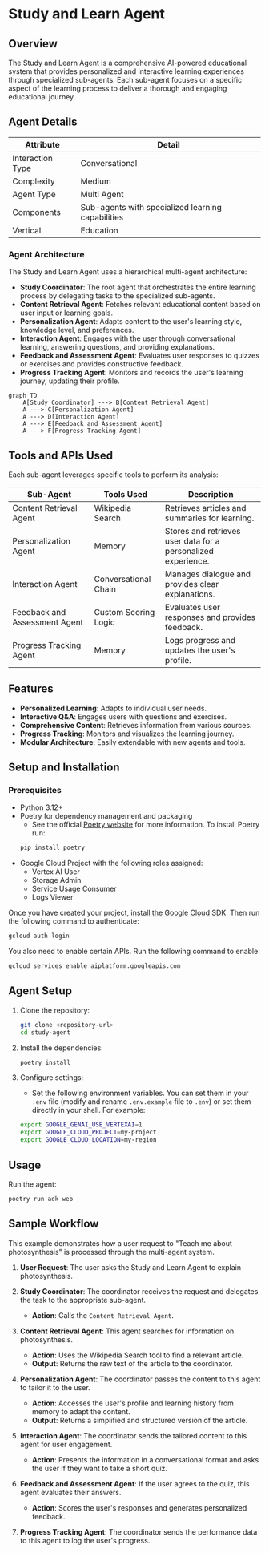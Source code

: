 # Study and Learn Agent

## Overview

The Study and Learn Agent is a comprehensive AI-powered educational system that provides personalized and interactive learning experiences through specialized sub-agents. Each sub-agent focuses on a specific aspect of the learning process to deliver a thorough and engaging educational journey.

## Agent Details

| Attribute | Detail |
|---|---|
| Interaction Type | Conversational |
| Complexity | Medium |
| Agent Type | Multi Agent |
| Components | Sub-agents with specialized learning capabilities |
| Vertical | Education |

### Agent Architecture

The Study and Learn Agent uses a hierarchical multi-agent architecture:

- **Study Coordinator**: The root agent that orchestrates the entire learning process by delegating tasks to the specialized sub-agents.
- **Content Retrieval Agent**: Fetches relevant educational content based on user input or learning goals.
- **Personalization Agent**: Adapts content to the user's learning style, knowledge level, and preferences.
- **Interaction Agent**: Engages with the user through conversational learning, answering questions, and providing explanations.
- **Feedback and Assessment Agent**: Evaluates user responses to quizzes or exercises and provides constructive feedback.
- **Progress Tracking Agent**: Monitors and records the user's learning journey, updating their profile.

```mermaid
graph TD
    A[Study Coordinator] ---> B[Content Retrieval Agent]
    A ---> C[Personalization Agent]
    A ---> D[Interaction Agent]
    A ---> E[Feedback and Assessment Agent]
    A ---> F[Progress Tracking Agent]
```

## Tools and APIs Used

Each sub-agent leverages specific tools to perform its analysis:

| Sub-Agent                | Tools Used         | Description |
|--------------------------|-------------------|-------------|
| Content Retrieval Agent  | Wikipedia Search  | Retrieves articles and summaries for learning. |
| Personalization Agent    | Memory            | Stores and retrieves user data for a personalized experience. |
| Interaction Agent        | Conversational Chain | Manages dialogue and provides clear explanations. |
| Feedback and Assessment Agent | Custom Scoring Logic | Evaluates user responses and provides feedback. |
| Progress Tracking Agent  | Memory            | Logs progress and updates the user's profile. |

## Features

- **Personalized Learning**: Adapts to individual user needs.
- **Interactive Q&A**: Engages users with questions and exercises.
- **Comprehensive Content**: Retrieves information from various sources.
- **Progress Tracking**: Monitors and visualizes the learning journey.
- **Modular Architecture**: Easily extendable with new agents and tools.

## Setup and Installation

### Prerequisites

- Python 3.12+
- Poetry for dependency management and packaging
  - See the official [Poetry website](https://python-poetry.org/docs/) for more information. To install Poetry run:
  ```bash
  pip install poetry
  ```
- Google Cloud Project with the following roles assigned:
  - Vertex AI User
  - Storage Admin
  - Service Usage Consumer
  - Logs Viewer

Once you have created your project, [install the Google Cloud SDK](https://cloud.google.com/sdk/docs/install). Then run the following command to authenticate:
```bash
gcloud auth login
```

You also need to enable certain APIs. Run the following command to enable:
```bash
gcloud services enable aiplatform.googleapis.com
```

## Agent Setup

1. Clone the repository:
   ```bash
   git clone <repository-url>
   cd study-agent
   ```

2. Install the dependencies:
   ```bash
   poetry install
   ```

3. Configure settings:
   - Set the following environment variables. You can set them in your `.env` file (modify and rename `.env.example` file to `.env`) or set them directly in your shell. For example:
   ```bash
   export GOOGLE_GENAI_USE_VERTEXAI=1
   export GOOGLE_CLOUD_PROJECT=my-project
   export GOOGLE_CLOUD_LOCATION=my-region
   ```

## Usage

Run the agent:
```bash
poetry run adk web
```

## Sample Workflow

This example demonstrates how a user request to "Teach me about photosynthesis" is processed through the multi-agent system.

1. **User Request**: The user asks the Study and Learn Agent to explain photosynthesis.

2. **Study Coordinator**: The coordinator receives the request and delegates the task to the appropriate sub-agent.
   - **Action**: Calls the `Content Retrieval Agent`.

3. **Content Retrieval Agent**: This agent searches for information on photosynthesis.
   - **Action**: Uses the Wikipedia Search tool to find a relevant article.
   - **Output**: Returns the raw text of the article to the coordinator.

4. **Personalization Agent**: The coordinator passes the content to this agent to tailor it to the user.
   - **Action**: Accesses the user's profile and learning history from memory to adapt the content.
   - **Output**: Returns a simplified and structured version of the article.

5. **Interaction Agent**: The coordinator sends the tailored content to this agent for user engagement.
   - **Action**: Presents the information in a conversational format and asks the user if they want to take a short quiz.

6. **Feedback and Assessment Agent**: If the user agrees to the quiz, this agent evaluates their answers.
   - **Action**: Scores the user's responses and generates personalized feedback.

7. **Progress Tracking Agent**: The coordinator sends the performance data to this agent to log the user's progress.
